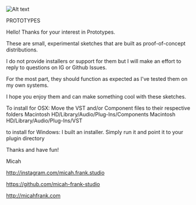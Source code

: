 ![Alt text](https://github.com/micah-frank-studio/Prototypes/blob/master/GrainstationC/GrainstationC_screenshot.jpg?raw=true "Prototype 3 - Grainstation 3")

PROTOTYPES

Hello! Thanks for your interest in Prototypes.

These are small, experimental sketches that are built as proof-of-concept distributions.

I do not provide installers or support for them but I will make an effort to reply to questions on IG or Github Issues.

For the most part, they should function as expected as I've tested them on my own systems.

I hope you enjoy them and can make something cool with these sketches.

To install for OSX:
Move the VST and/or Component files to their respective folders
Macintosh HD/Library/Audio/Plug-Ins/Components
Macintosh HD/Library/Audio/Plug-Ins/VST

to install for Windows:
I built an installer. Simply run it and point it to your plugin directory

Thanks and have fun!

Micah

http://instagram.com/micah.frank.studio

https://github.com/micah-frank-studio

http://micahfrank.com
